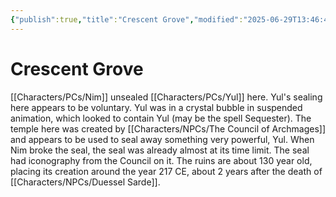 ```yaml
---
{"publish":true,"title":"Crescent Grove","modified":"2025-06-29T13:46:48.894-07:00","cssclasses":""}
---
```




# Crescent Grove

[[Characters/PCs/Nim]] unsealed [[Characters/PCs/Yul]] here. Yul's sealing here appears to be voluntary. Yul was in a crystal bubble in suspended animation, which looked to contain Yul (may be the spell Sequester). The temple here was created by [[Characters/NPCs/The Council of Archmages]] and appears to be used to seal away something very powerful, Yul. When Nim broke the seal, the seal was already almost at its time limit. The seal had iconography from the Council on it. The ruins are about 130 year old, placing its creation around the year 217 CE, about 2 years after the death of [[Characters/NPCs/Duessel Sarde]].
